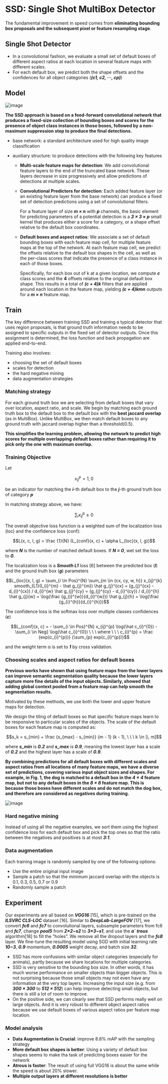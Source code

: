 # SSD: Single Shot MultiBox Detector

The fundamental improvement in speed comes from **eliminating bounding box proposals and the subsequent pixel or feature resampling stage**.

## Single Shot Detector

- In a convolutional fashion, we evaluate a small set of default boxes of different aspect ratios at each location in several feature maps with different scales.
- For each default box, we predict both the shape offsets and the confidences for all object categories (***(c1, c2, ···, cp)***)

## Model

![image](http://img.blog.csdn.net/20160918092701558)

**The SSD approach is based on a feed-forward convolutional network that produces a fixed-size collection of bounding boxes and scores for the presence of object class instances in those boxes, followed by a non-maximum suppression step to produce the final detections.**

- base network: a standard architecture used for high quality image classification
- auxiliary structure: to produce detections with the following key features

    - **Multi-scale feature maps for detection**: We add convolutional feature layers to the end of the truncated base network. These layers decrease in size progressively and allow predictions of detections at multiple scales.

    - **Convolutional Predictors for detection**: Each added feature layer (or an existing feature layer from the base network) can produce a fixed set of detection predictions using a set of convolutional filters.

        For a feature layer of size ***m × n*** with ***p*** channels, the basic element for predicting parameters of a potential detection is a ***3 × 3 × p*** small kernel that produces either a score for a category, or a shape offset relative to the default box coordinates.

    - **Default boxes and aspect ratios**: We associate a set of default bounding boxes with each feature map cell, for multiple feature maps at the top of the network. At each feature map cell, we predict the offsets relative to the default box shapes in the cell, as well as the per-class scores that indicate the presence of a class instance in each of those boxes.

        Specifically, for each box out of k at a given location, we compute ***c*** class scores and the **4** offsets relative to the original default box shape. This results in a total of ***(c + 4)k*** filters that are applied around each location in the feature map, yielding ***(c + 4)kmn*** outputs for a ***m × n*** feature map.

## Train

The key difference between training SSD and training a typical detector that uses region proposals, is that ground truth information needs to be assigned to specific outputs in the fixed set of detector outputs. Once this assignment is determined, the loss function and back propagation are applied end-to-end.

Training also involves:
- choosing the set of default boxes
- scales for detection
- the hard negative mining
- data augmentation strategies

### Matching strategy

For each ground truth box we are selecting from default boxes that vary over location, aspect ratio, and scale. We begin by matching each ground truth box to the default box to the default box with the **best jaccard overlap** (as in MultiBox). Unlike MultiBox, we then match default boxes to any ground truth with jaccard overlap higher than a threshold(0.5).

**This simplifies the learning problem, allowing the network to predict high scores for multiple overlapping default boxes rather than requiring it to pick only the one with maximum overlap.**

### Training Objective

Let

```math
x_{ij}^{p} = {1, 0}
```

be an indicator for matching the ***i***-th default box to the ***j***-th ground truth box of category ***p***

In matching strategy above, we have:

```math
\sum_{i} x_{ij}^{p} \geq 0
```

The overall objective loss function is a weighted sum of the localization loss (loc) and the confidence loss (conf):

```math
L(x, c, l, g) = \frac {1}{N} (L_{conf}(x, c) + \alpha L_{loc}(x, l, g))
```

where ***N*** is the number of matched default boxes. If ***N = 0***, wet set the loss to ***0***.

The localization loss is a ***Smooth L1*** loss [6] between the predicted box (***l***) and the ground truth box (***g***) parameters

```math
L_{loc}(x, l, g) = \sum_{i \in Pos}^{N} \sum_{m \in {cx, cy, w, h}} x_{ij}^{k} smooth_{L1}(l_{i}^{m} - \hat g_{j}^{m})

\hat g_{j}^{cx} = (g_{j}^{cx} - d_{i}^{cx}) / d_{i}^{w}

\hat g_{j}^{cy} = (g_{j}^{cy} - d_{i}^{cy}) / d_{i}^{h}

\hat g_{j}{w} = \log(\frac {g_{i}^{w}}{d_{i}^{w}})

\hat g_{j}{h} = \log(\frac {g_{i}^{h}}{d_{i}^{h}})
```

The confidence loss is the softmax loss over multiple classes confidences (***c***)

```math
L_{conf}(x, c) = - \sum_{i \in Pos}^{N} x_{ij}^{p} \log(\hat c_{i}^{0}) - \sum_{i \in Neg} \log(\hat c_{i}^{0}) \ \ \ where \ \ \ c_{i}^{p} = \frac {exp(c_{i}^{p})} {\sum_{p} exp(c_{i}^{p})}
```

and the weight term α is set to ***1*** by cross validation.

### Choosing scales and aspect ratios for default boxes

**Previous works have shown that using feature maps from the lower layers can improve semantic segmentation quality because the lower layers capture more fine details of the input objects. Similarly, showed that adding global context pooled from a feature map can help smooth the segmentation results.**

Motivated by these methods, we use both the lower and upper feature maps for detection.

We design the tiling of default boxes so that specific feature maps learn to be responsive to particular scales of the objects. The scale of the default boxes for each feature map is computed as:

```math
s_k = s_{min} + \frac {s_{max} - s_{min}} {m - 1} (k - 1), \ \ \ k \in [i, m]
```

where ***s_min*** is ***0.2*** and ***s_max*** is ***0.9***, meaning the lowest layer has a scale of ***0.2*** and the highest layer has a scale of ***0.9***.

**By combining predictions for all default boxes with different scales and aspect ratios from all locations of many feature maps, we have a diverse set of predictions, covering various input object sizes and shapes. For example, in Fig. 1, the dog is matched to a default box in the *4 × 4* feature map, but not to any default boxes in the *8 × 8* feature map. This is because those boxes have different scales and do not match the dog box, and therefore are considered as negatives during training.**

![image](http://images2015.cnblogs.com/blog/1005315/201703/1005315-20170321214626940-172561911.png)

### Hard negative mining

Instead of using all the negative examples, we sort them using the highest confidence loss for each default box and pick the top ones so that the ratio between the negatives and positives is at most ***3:1***.

### Data augmentation

Each training image is randomly sampled by one of the following options:

- Use the entire original input image
- Sample a patch so that the minimum jaccard overlap with the objects is 0.1, 0.3, 0.5, 0.7 or 0.9
- Randomly sample a patch


## Experiment

Our experiments are all based on ***VGG16*** [15], which is pre-trained on the ***ILSVRC CLS-LOC*** dataset [16]. Similar to ***DeepLab-LargeFOV*** [17], we convert ***fc6*** and ***fc7*** to convolutional layers, subsample parameters from fc6 and ***fc7***, change ***pool5*** from ***2×2−s2*** to ***3×3−s1***, and use the ***a` trous*** algorithm[18] to fill the ”holes”. We remove all the dropout layers and the ***fc8*** layer. We fine-tune the resulting model using SGD with initial learning rate ***10−3***, ***0.9*** momentum, ***0.0005*** weight decay, and batch size ***32***.

- SSD has more confusions with similar object categories (especially for animals), partly because we share locations for multiple categories.
- SSD is very sensitive to the bounding box size. In other words, it has much worse performance on smaller objects than bigger objects. This is not surprising because those small objects may not even have any information at the very top layers. Increasing the input size (e.g. from ***300 × 300*** to ***512 × 512***) can help improve detecting small objects, but there is still a lot of room to improve.
- On the positive side, we can clearly see that SSD performs really well on large objects. And it is very robust to different object aspect ratios because we use default boxes of various aspect ratios per feature map location.

### Model analysis

- **Data Augmentation is Crucial**: improve 8.8% mAP with the sampling strategy
- **More default box shapes is better**: Using a variety of default box shapes seems to make tha task of predicting boxes easier for the network
- **Atrous is faster**: The result of using full VGG16 is about the same while the speed is about 20% slower.
- **Multiple output layers at different resolutions is better**
